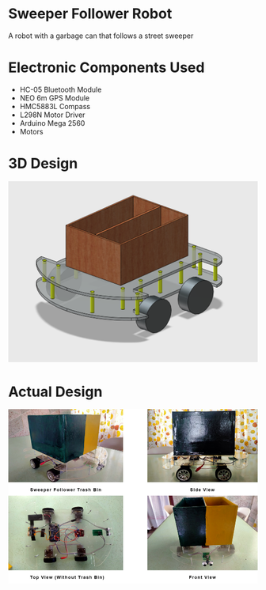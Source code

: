 # Sweeper Follower Robot
A robot with a garbage can that follows a street sweeper

# Electronic Components Used
* HC-05 Bluetooth Module
* NEO 6m GPS Module
* HMC5883L Compass
* L298N Motor Driver
* Arduino Mega 2560
* Motors

# 3D Design
![3D Design](https://github.com/ChristianLloydSalon/sweeper-follower-robot/blob/master/doc/robot-design.png)

# Actual Design
![Actual Design](https://github.com/ChristianLloydSalon/sweeper-follower-robot/blob/master/sweeper-follower-robot.png)
